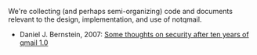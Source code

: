 We're collecting (and perhaps semi-organizing) code and documents relevant to the design, implementation, and use of notqmail.

- Daniel J. Bernstein, 2007: [Some thoughts on security after ten years of qmail 1.0](https://cr.yp.to/qmail/qmailsec-20071101.pdf)